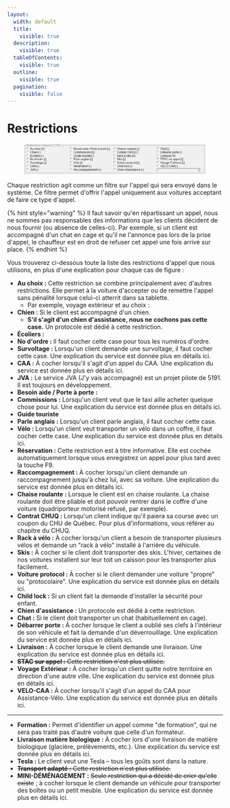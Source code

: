 ```yaml
---
layout:
  width: default
  title:
    visible: true
  description:
    visible: true
  tableOfContents:
    visible: true
  outline:
    visible: true
  pagination:
    visible: false
---
```


# Restrictions

<figure><img src="../../.gitbook/assets/fraxion-restrictions.png" alt=""><figcaption></figcaption></figure>

Chaque restriction agit comme un filtre sur l'appel qui sera envoyé dans le système. Ce filtre permet d'offrir l'appel uniquement aux voitures acceptant de faire ce type d'appel.

{% hint style="warning" %}
Il faut savoir qu'en répartissant un appel, nous ne sommes pas responsables des informations que les clients décident de nous fournir (ou absence de celles-ci). Par exemple, si un client est accompagné d'un chat en cage et qu'il ne l'annonce pas lors de la prise d'appel, le chauffeur est en droit de refuser cet appel une fois arrivé sur place.
{% endhint %}

Vous trouverez ci-dessous toute la liste des restrictions d'appel que nous utilisons, en plus d'une explication pour chaque cas de figure :

* **Au choix :** Cette restriction se combine principalement avec d'autres restrictions. Elle permet à la voiture d'accepter ou de remettre l'appel sans pénalité lorsque celui-ci atterrit dans sa tablette.
  * Par exemple, voyage extérieur et au choix :
* **Chien :** Si le client est accompagné d'un chien.
  * **S'il s'agit d'un chien d'assistance, nous ne cochons pas cette case.** Un protocole est dédié à cette restriction.
* **Écoliers :**
* **No d'ordre :** Il faut cocher cette case pour tous les numéros d'ordre.
* **Survoltage :** Lorsqu'un client demande une survoltage, il faut cocher cette case. Une explication du service est donnée plus en détails ici.
* **CAA :** À cocher lorsqu'il s'agit d'un appel du CAA. Une explication du service est donnée plus en détails ici.
* **JVA :** Le service JVA (J'y vais accompagné) est un projet pilote de 5191. Il est toujours en développement.
* **Besoin aide / Porte à porte :**
* **Commissions :** Lorsqu'un client veut que le taxi aille acheter quelque chose pour lui. Une explication du service est donnée plus en détails ici.
* **Guide touriste**
* **Parle anglais :** Lorsqu'un client parle anglais, il faut cocher cette case.
* **Vélo :** Lorsqu'un client veut transporter un vélo dans un coffre, il faut cocher cette case. Une explication du service est donnée plus en détails ici.
* **Réservation :** Cette restriction est à titre informative. Elle est cochée automatiquement lorsque vous enregistrez un appel pour plus tard avec la touche F9.
* **Raccompagnement :** À cocher lorsqu'un client demande un raccompagnement jusqu'à chez lui, avec sa voiture. Une explication du service est donnée plus en détails ici.
* **Chaise roulante :** Lorsque le client est en chaise roulante. La chaise roulante doit être pliable et doit pouvoir rentrer dans le coffre d'une voiture (quadriporteur motorisé refusé, par exemple).
* **Contrat CHUQ :** Lorsqu'un client indique qu'il paiera sa course avec un coupon du CHU de Québec. Pour plus d'informations, vous référer au chapitre du CHUQ.
* **Rack à vélo :** À cocher lorsqu'un client a besoin de transporter plusieurs vélos et demande un "rack à vélo" installé à l'arrière du véhicule.
* **Skis :** À cocher si le client doit transporter des skis. L'hiver, certaines de nos voitures installent sur leur toit un caisson pour les transporter plus facilement.
* **Voiture protocol :** À cocher si le client demander une voiture "propre" ou "protocolaire". Une explication du service est donnée plus en détails ici.
* **Child lock :** Si un client fait la demande d'installer la sécurité pour enfant.
* **Chien d'assistance :** Un protocole est dédié à cette restriction.
* **Chat :** Si le client doit transporter un chat (habituellement en cage).
* **Débarrer porte :** À cocher lorsque le client a oublié ses clefs à l'intérieur de son véhicule et fait la demande d'un déverrouillage. Une explication du service est donnée plus en détails ici.
* **Livraison :** À cocher lorsque le client demande une livraison. Une explication du service est donnée plus en détails ici.
* ~~**STAC sur appel :** Cette restriction n'est plus utilisée.~~
* **Voyage Extérieur :** À cocher lorsqu'un client quitte notre territoire en direction d'une autre ville. Une explication du service est donnée plus en détails ici.
* **VELO-CAA :** À cocher lorsqu'il s'agit d'un appel du CAA pour Assistance-Vélo. Une explication du service est donnée plus en détails ici.

***

* **Formation :** Permet d'identifier un appel comme "de formation", qui ne sera pas traité pas d'autre voiture que celle d'un formateur.
* **Livraison matière biologique :** À cocher lors d'une livraison de matière biologique (glacière, prélèvements, etc.). Une explication du service est donnée plus en détails ici.
* **Tesla :** Le client veut une Tesla – tous les goûts sont dans la nature.
* ~~**Transport adapté :** Cette restriction n'est plus utilisée.~~
* **MINI-DÉMÉNAGEMENT :** ~~Seule restriction qui a décidé de crier qu'elle existe~~ ; à cocher lorsque le client demande un véhicule pour transporter des boîtes ou un petit meuble. Une explication du service est donnée plus en détails ici.
